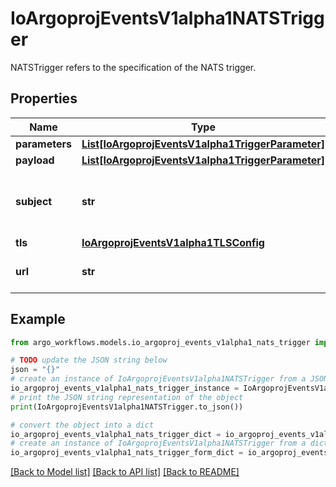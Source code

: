 # IoArgoprojEventsV1alpha1NATSTrigger

NATSTrigger refers to the specification of the NATS trigger.

## Properties

Name | Type | Description | Notes
------------ | ------------- | ------------- | -------------
**parameters** | [**List[IoArgoprojEventsV1alpha1TriggerParameter]**](IoArgoprojEventsV1alpha1TriggerParameter.md) |  | [optional] 
**payload** | [**List[IoArgoprojEventsV1alpha1TriggerParameter]**](IoArgoprojEventsV1alpha1TriggerParameter.md) |  | [optional] 
**subject** | **str** | Name of the subject to put message on. | [optional] 
**tls** | [**IoArgoprojEventsV1alpha1TLSConfig**](IoArgoprojEventsV1alpha1TLSConfig.md) |  | [optional] 
**url** | **str** | URL of the NATS cluster. | [optional] 

## Example

```python
from argo_workflows.models.io_argoproj_events_v1alpha1_nats_trigger import IoArgoprojEventsV1alpha1NATSTrigger

# TODO update the JSON string below
json = "{}"
# create an instance of IoArgoprojEventsV1alpha1NATSTrigger from a JSON string
io_argoproj_events_v1alpha1_nats_trigger_instance = IoArgoprojEventsV1alpha1NATSTrigger.from_json(json)
# print the JSON string representation of the object
print(IoArgoprojEventsV1alpha1NATSTrigger.to_json())

# convert the object into a dict
io_argoproj_events_v1alpha1_nats_trigger_dict = io_argoproj_events_v1alpha1_nats_trigger_instance.to_dict()
# create an instance of IoArgoprojEventsV1alpha1NATSTrigger from a dict
io_argoproj_events_v1alpha1_nats_trigger_form_dict = io_argoproj_events_v1alpha1_nats_trigger.from_dict(io_argoproj_events_v1alpha1_nats_trigger_dict)
```
[[Back to Model list]](../README.md#documentation-for-models) [[Back to API list]](../README.md#documentation-for-api-endpoints) [[Back to README]](../README.md)


